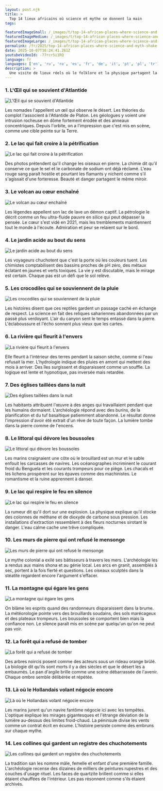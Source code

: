 ```yaml
---
layout: post.njk
title: >
  Top 14 lieux africains où science et mythe se donnent la main
tags:
  
featuredImageSmall: /_images/t/top-14-african-places-where-science-and-myth-shake-cover-fr-small.webp
featuredImageMedium: /_images/t/top-14-african-places-where-science-and-myth-shake-cover-fr-medium.webp
featuredImageLarge: /_images/t/top-14-african-places-where-science-and-myth-shake-cover-fr-large.webp
permalink: /fr/2025/top-14-african-places-where-science-and-myth-shake.html
date: 2025-10-07T16:24:41.261Z
youtubeVideoId: -77rcr5i1RQ
language: fr
languages: ['en', 'ru', 'ro', 'es', 'fr', 'de', 'it', 'pt', 'pl', 'tr']
description: >
  Une visite de lieux réels où le folklore et la physique partagent la même adresse. Chaque étape est autant de chair de poule que de géologie.
---
```


### 1. L'Œil qui se souvient d'Atlantide

![L'Œil qui se souvient d'Atlantide](/_images/f/f54794543c2e4702bd8f781d2f3c5a8c-medium.webp)

Les nomades l'appellent un œil qui observe le désert. Les théories du complot l'associent à l'Atlantide de Platon. Les géologues y voient une intrusion rocheuse en dôme fortement érodée et des anneaux concentriques. Depuis l'orbite, on a l'impression que c'est mis en scène, comme une cible peinte sur la Terre.

### 2. Le lac qui fait croire à la pétrification

![Le lac qui fait croire à la pétrification](/_images/2/2ad3485f05ff368953f2f3ebcdfe2c0d-medium.webp)

Des photos prétendent qu'il change les oiseaux en pierre. La chimie dit qu'il conserve ce que le sel et le carbonate de sodium ont déjà réclamé. L'eau rouge sang paraît hostile et pourtant les flamants y nichent comme s'il s'agissait d'une forteresse. Beauté et danger partagent le même miroir.

### 3. Le volcan au cœur enchaîné

![Le volcan au cœur enchaîné](/_images/b/b884dbf60efde103e347b1cec5291ef8-medium.webp)

Les légendes appellent son lac de lave un démon captif. La pétrologie le décrit comme un feu ultra-fluide pauvre en silice qui peut dépasser la pensée. Le cœur s'est vidé en 2021, mais les tremblements maintiennent tout le monde à l'écoute. Admiration et peur se relaient sur le bord.

### 4. Le jardin acide au bout du sens

![Le jardin acide au bout du sens](/_images/0/0b954b1bdae5aa1c1d52b9f7be0d2b01-medium.webp)

Les voyageurs chuchotent que c'est la porte où les couleurs tuent. Les chimistes comptabilisent des bassins proches de pH zéro, des métaux éclatant en jaunes et verts toxiques. La vie y est discutable, mais le mirage est certain. Chaque pas est un défi que le sol relève.

### 5. Les crocodiles qui se souviennent de la pluie

![Les crocodiles qui se souviennent de la pluie](/_images/4/432a94571de1ae483b6b287953221c76-medium.webp)

Les histoires disent que ces reptiles gardent un passage caché en échange de respect. La science en fait des reliques sahariennes abandonnées par un passé plus verdoyant. L'air du canyon sent le temps entassé dans la pierre. L'éclaboussure et l'écho sonnent plus vieux que les cartes.

### 6. La rivière qui fleurit à l'envers

![La rivière qui fleurit à l'envers](/_images/2/2ab3cd880b7b82c3cef96c0f65c375bf-medium.webp)

Elle fleurit à l'intérieur des terres pendant la saison sèche, comme si l'eau refusait la mer. L'hydrologie indique des pluies en amont qui mettent des mois à arriver. Des îles surgissent et disparaissent comme un souffle. La logique est lente et hypnotique, pas inversée mais retardée.

### 7. Des églises taillées dans la nuit

![Des églises taillées dans la nuit](/_images/2/29d57a23c3e476493df8a55615db5750-medium.webp)

Les habitants attribuent l'œuvre à des anges qui travaillaient pendant que les humains dormaient. L'archéologie répond avec des burins, de la planification et du tuf basaltique patiemment abandonné. Le résultat donne l'impression d'avoir été extrait d'un rêve de toute façon. La lumière tombe dans la pierre comme de l'encens.

### 8. Le littoral qui dévore les boussoles

![Le littoral qui dévore les boussoles](/_images/5/5b0e03eb7b267d40a7d1afdbda1eac1b-medium.webp)

Les marins craignaient une côte où le brouillard est un mur et le sable enfouit les carcasses de navires. Les océanographes incriminent le courant froid du Benguela et les courants trompeurs pour ce piège. Les chacals et les lichens prospèrent sur les épaves comme des machinistes. Le romantisme et la ruine apprennent à danser.

### 9. Le lac qui respire le feu en silence

![Le lac qui respire le feu en silence](/_images/7/7dada5007f6289d69e508233843ea1b7-medium.webp)

La rumeur dit qu'il dort sur une explosion. La physique explique qu'il stocke des colonnes de méthane et de dioxyde de carbone sous pression. Les installations d'extraction ressemblent à des fleurs nocturnes sirotant le danger. L'eau calme cache une trêve compliquée.

### 10. Les murs de pierre qui ont refusé le mensonge

![Les murs de pierre qui ont refusé le mensonge](/_images/9/9674f26bb76f4b52595a56846d4ffb05-medium.webp)

Le mythe colonial a exilé ses bâtisseurs à travers les mers. L'archéologie les a rendus aux mains shona et au génie local. Les arcs en granit, assemblés à sec, portent à la fois fierté et questions. Les oiseaux sculptés dans la stéatite regardent encore l'argument s'effacer.

### 11. La montagne qui égare les gens

![La montagne qui égare les gens](/_images/3/34d653acf9522ab943fc5f4a4350e029-medium.webp)

On blâme les esprits quand des randonneurs disparaissent dans la brume. La météorologie pointe vers des brouillards soudains, des sols marécageux et des plateaux trompeurs. Les boussoles se comportent bien mais la confiance non. Le silence paraît mis en scène par quelqu'un qu'on ne peut pas voir.

### 12. La forêt qui a refusé de tomber

![La forêt qui a refusé de tomber](/_images/7/77ce9f1777d911b9b16a2c458f80b722-medium.webp)

Des arbres noircis posent comme des acteurs sous un rideau orange brûlé. La biologie dit qu'ils sont morts il y a des siècles et que le désert les a embaumés. Le pan d'argile brille comme une scène débarrassée de l'avenir. Chaque ombre semble délibérée et répétée.

### 13. Là où le Hollandais volant négocie encore

![Là où le Hollandais volant négocie encore](/_images/1/1cde2583ceee7449b32d647f4c6c3b08-medium.webp)

Les marins jurent qu'un navire fantôme négocie ici avec les tempêtes. L'optique explique les mirages gigantesques et l'étrange déviation de la lumière au-dessus des limites froid-chaud. La péninsule divise les vents comme un contrat écrit en écume. L'histoire persiste comme des embruns sur chaque mythe.

### 14. Les collines qui gardent un registre des chuchotements

![Les collines qui gardent un registre des chuchotements](/_images/7/79be16c19aea5d6df801e431c1276294-medium.webp)

La tradition san les nomme mâle, femelle et enfant d'une première famille. L'archéologie recense des dizaines de milliers de peintures rupestres et des couches d'usage rituel. Les faces de quartzite brillent comme si elles étaient chauffées de l'intérieur. Les pas résonnent comme s'ils étaient archivés.

